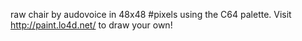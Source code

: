 raw chair by audovoice in 48x48 #pixels using the C64 palette. Visit http://paint.lo4d.net/ to draw your own! 